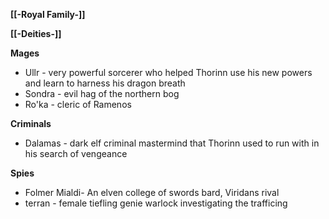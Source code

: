 **[[-Royal Family-]]**

**[[-Deities-]]**

**Mages**
- Ullr - very powerful sorcerer who helped Thorinn use his new powers and learn to harness his dragon breath 
- Sondra - evil hag of the northern bog
- Ro'ka - cleric of Ramenos

**Criminals**
- Dalamas - dark elf criminal mastermind that Thorinn used to run with in his search of vengeance

**Spies**
- Folmer Mialdi- An elven college of swords bard, Viridans rival
- terran - female tiefling genie warlock investigating the trafficing